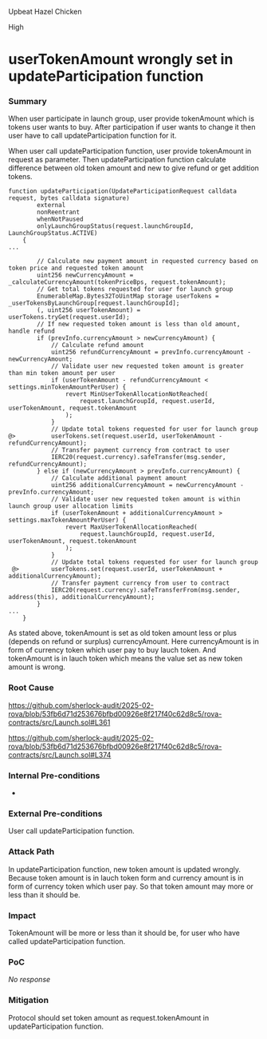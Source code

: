 Upbeat Hazel Chicken

High

# userTokenAmount wrongly set in updateParticipation function

### Summary

When user participate in launch group, user provide tokenAmount which is tokens user wants to buy. After participation if user wants to change it then user have to call updateParticipation function for it.

When user call updateParticipation function, user provide tokenAmount in request as parameter. Then updateParticipation function calculate difference between old token amount and new to give refund or get addition tokens.

```solidity
function updateParticipation(UpdateParticipationRequest calldata request, bytes calldata signature)
        external
        nonReentrant
        whenNotPaused
        onlyLaunchGroupStatus(request.launchGroupId, LaunchGroupStatus.ACTIVE)
    {
...

        // Calculate new payment amount in requested currency based on token price and requested token amount
        uint256 newCurrencyAmount = _calculateCurrencyAmount(tokenPriceBps, request.tokenAmount);
        // Get total tokens requested for user for launch group
        EnumerableMap.Bytes32ToUintMap storage userTokens = _userTokensByLaunchGroup[request.launchGroupId];
        (, uint256 userTokenAmount) = userTokens.tryGet(request.userId);
        // If new requested token amount is less than old amount, handle refund
        if (prevInfo.currencyAmount > newCurrencyAmount) {
            // Calculate refund amount
            uint256 refundCurrencyAmount = prevInfo.currencyAmount - newCurrencyAmount;
            // Validate user new requested token amount is greater than min token amount per user
            if (userTokenAmount - refundCurrencyAmount < settings.minTokenAmountPerUser) {
                revert MinUserTokenAllocationNotReached(
                    request.launchGroupId, request.userId, userTokenAmount, request.tokenAmount
                );
            }
            // Update total tokens requested for user for launch group
@>          userTokens.set(request.userId, userTokenAmount - refundCurrencyAmount);
            // Transfer payment currency from contract to user
            IERC20(request.currency).safeTransfer(msg.sender, refundCurrencyAmount);
        } else if (newCurrencyAmount > prevInfo.currencyAmount) {
            // Calculate additional payment amount
            uint256 additionalCurrencyAmount = newCurrencyAmount - prevInfo.currencyAmount;
            // Validate user new requested token amount is within launch group user allocation limits
            if (userTokenAmount + additionalCurrencyAmount > settings.maxTokenAmountPerUser) {
                revert MaxUserTokenAllocationReached(
                    request.launchGroupId, request.userId, userTokenAmount, request.tokenAmount
                );
            }
            // Update total tokens requested for user for launch group
 @>         userTokens.set(request.userId, userTokenAmount + additionalCurrencyAmount);
            // Transfer payment currency from user to contract
            IERC20(request.currency).safeTransferFrom(msg.sender, address(this), additionalCurrencyAmount);
        }
...
    }
```
As stated above, tokenAmount is set as old token amount less or plus (depends on refund or surplus) currencyAmount. Here currencyAmount is in form of currency token which user pay to buy lauch token. And tokenAmount is in lauch token which means the value set as new token amount is wrong. 

### Root Cause

https://github.com/sherlock-audit/2025-02-rova/blob/53fb6d71d253676bfbd00926e8f217f40c62d8c5/rova-contracts/src/Launch.sol#L361

https://github.com/sherlock-audit/2025-02-rova/blob/53fb6d71d253676bfbd00926e8f217f40c62d8c5/rova-contracts/src/Launch.sol#L374

### Internal Pre-conditions

-

### External Pre-conditions

User call updateParticipation function.

### Attack Path

In updateParticipation function, new token amount is updated wrongly. Because token amount is in lauch token form and currency amount is in form of currency token which user pay. So that token amount may more or less than it should be.

### Impact

TokenAmount will be more or less than it should be, for user who have called updateParticipation function.

### PoC

_No response_

### Mitigation

Protocol should set token amount as request.tokenAmount in updateParticipation function.